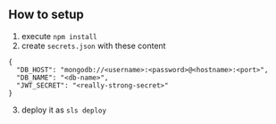 ## How to setup

1.  execute `npm install`
2.  create `secrets.json` with these content


```
{
  "DB_HOST": "mongodb://<username>:<password>@<hostname>:<port>",
  "DB_NAME": "<db-name>",
  "JWT_SECRET": "<really-strong-secret>"
}
```

3.  deploy it as `sls deploy`
